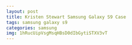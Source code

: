 ```yaml
---
layout: post
title: Kristen Stewart Samsung Galaxy S9 Case
tags: samsung galaxy s9
categories: samsung
img: 1hRucUipVsgMsqHBsD0dIbGytiSTXV3vT
---
```

